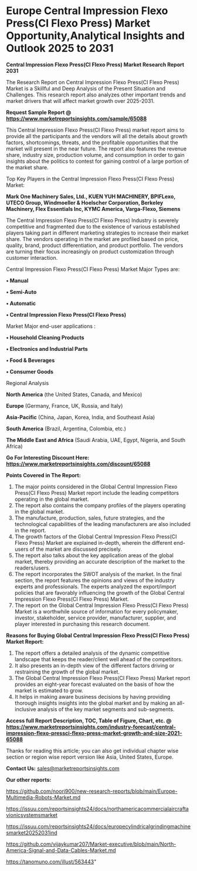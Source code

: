 # Europe Central Impression Flexo Press(CI Flexo Press) Market Opportunity,Analytical Insights and Outlook 2025 to 2031

<strong>Central Impression Flexo Press(CI Flexo Press) Market Research Report 2031</strong>

The Research Report on Central Impression Flexo Press(CI Flexo Press) Market is a Skillful and Deep Analysis of the Present Situation and Challenges. This research report also analyzes other important trends and market drivers that will affect market growth over 2025-2031.

<strong>Request Sample Report @ <a href=https://www.marketreportsinsights.com/sample/65088>https://www.marketreportsinsights.com/sample/65088</a></strong>

This Central Impression Flexo Press(CI Flexo Press) market report aims to provide all the participants and the vendors will all the details about growth factors, shortcomings, threats, and the profitable opportunities that the market will present in the near future. The report also features the revenue share, industry size, production volume, and consumption in order to gain insights about the politics to contest for gaining control of a large portion of the market share.

Top Key Players in the Central Impression Flexo Press(CI Flexo Press) Market:

<strong>Mark One Machinery Sales, Ltd., KUEN YUH MACHINERY, BPIFLexo, UTECO Group, Windmoeller & Hoelscher Corporation, Berkeley Machinery, Flex Essentials Inc, KYMC America, Varga-Flexo, Siemens</strong>

The Central Impression Flexo Press(CI Flexo Press) Industry is severely competitive and fragmented due to the existence of various established players taking part in different marketing strategies to increase their market share. The vendors operating in the market are profiled based on price, quality, brand, product differentiation, and product portfolio. The vendors are turning their focus increasingly on product customization through customer interaction.

Central Impression Flexo Press(CI Flexo Press) Market Major Types are:

<strong>• Manual

• Semi-Auto

• Automatic

• Central Impression Flexo Press(CI Flexo Press)</strong>

Market Major end-user applications :

<strong>• Household Cleaning Products

• Electronics and Industrial Parts

• Food & Beverages

• Consumer Goods</strong>

Regional Analysis

</u><strong><b>North America</b></strong> (the United States, Canada, and Mexico)

<strong><b>Europe </b></strong>(Germany, France, UK, Russia, and Italy)

<strong><b>Asia-Pacific</b></strong> (China, Japan, Korea, India, and Southeast Asia)

<strong><b>South America</b></strong> (Brazil, Argentina, Colombia, etc.)

<strong><b>The Middle East and Africa</b></strong> (Saudi Arabia, UAE, Egypt, Nigeria, and South Africa)

<strong>Go For Interesting Discount Here: <a href=https://www.marketreportsinsights.com/discount/65088>https://www.marketreportsinsights.com/discount/65088</a></strong>

<strong>Points Covered in The Report:</strong>
<ol>
  <li>The major points considered in the Global Central Impression Flexo Press(CI Flexo Press) Market report include the leading competitors operating in the global market.</li>
  <li>The report also contains the company profiles of the players operating in the global market.</li>
  <li>The manufacture, production, sales, future strategies, and the technological capabilities of the leading manufacturers are also included in the report.</li>
  <li>The growth factors of the Global Central Impression Flexo Press(CI Flexo Press) Market are explained in-depth, wherein the different end-users of the market are discussed precisely.</li>
  <li>The report also talks about the key application areas of the global market, thereby providing an accurate description of the market to the readers/users.</li>
  <li>The report incorporates the SWOT analysis of the market. In the final section, the report features the opinions and views of the industry experts and professionals. The experts analyzed the export/import policies that are favorably influencing the growth of the Global Central Impression Flexo Press(CI Flexo Press) Market.</li>
  <li>The report on the Global Central Impression Flexo Press(CI Flexo Press) Market is a worthwhile source of information for every policymaker, investor, stakeholder, service provider, manufacturer, supplier, and player interested in purchasing this research document.</li>
</ol>
<strong>Reasons for Buying Global Central Impression Flexo Press(CI Flexo Press) Market Report:</strong>

<ol>
  <li>The report offers a detailed analysis of the dynamic competitive landscape that keeps the reader/client well ahead of the competitors.</li>
  <li>It also presents an in-depth view of the different factors driving or restraining the growth of the global market.</li>
  <li>The Global Central Impression Flexo Press(CI Flexo Press) Market report provides an eight-year forecast evaluated on the basis of how the market is estimated to grow.</li>
  <li>It helps in making aware business decisions by having providing thorough insights insights into the global market and by making an all-inclusive analysis of the key market segments and sub-segments.</li>
</ol>
<strong>Access full Report Description, TOC, Table of Figure, Chart, etc. @ <a href=https://www.marketreportsinsights.com/industry-forecast/central-impression-flexo-pressci-flexo-press-market-growth-and-size-2021-65088>https://www.marketreportsinsights.com/industry-forecast/central-impression-flexo-pressci-flexo-press-market-growth-and-size-2021-65088</a></strong>


Thanks for reading this article; you can also get individual chapter wise section or region wise report version like Asia, United States, Europe.

<strong>Contact Us:</strong>
sales@marketreportsinsights.com

<strong>Our other reports:</strong>

<a href=https://github.com/noori900/new-research-reports/blob/main/Europe-Multimedia-Robots-Market.md>https://github.com/noori900/new-research-reports/blob/main/Europe-Multimedia-Robots-Market.md</a>

<a href=https://issuu.com/reportsinsights24/docs/northamericacommercialaircraftavionicsystemsmarket>https://issuu.com/reportsinsights24/docs/northamericacommercialaircraftavionicsystemsmarket</a>

<a href=https://issuu.com/reportsinsights24/docs/europecylindricalgrindingmachinesmarket20252031ind>https://issuu.com/reportsinsights24/docs/europecylindricalgrindingmachinesmarket20252031ind</a>

<a href=https://github.com/vijaykumar207/Market-executive/blob/main/North-America-Signal-and-Data-Cables-Market.md>https://github.com/vijaykumar207/Market-executive/blob/main/North-America-Signal-and-Data-Cables-Market.md</a>

<a href=https://tanomuno.com/illust/563443>https://tanomuno.com/illust/563443</a>"
